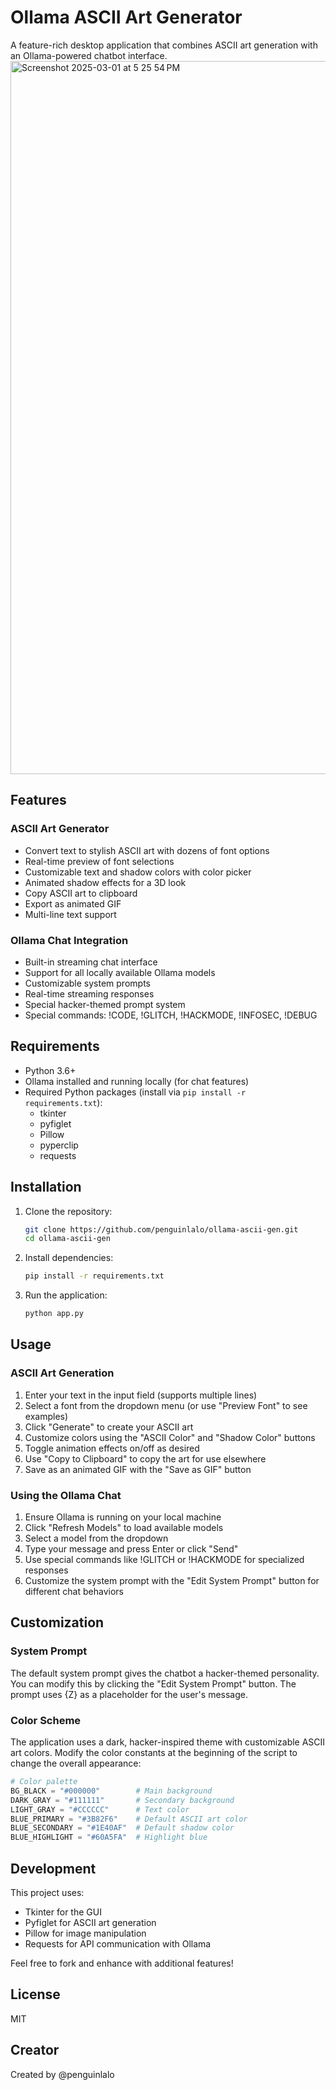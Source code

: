 # Ollama ASCII Art Generator

A feature-rich desktop application that combines ASCII art generation with an Ollama-powered chatbot interface.
<img width="1141" alt="Screenshot 2025-03-01 at 5 25 54 PM" src="https://github.com/user-attachments/assets/99c71718-0452-40b6-9be3-cd70c8eb09ca" />




## Features

### ASCII Art Generator
- Convert text to stylish ASCII art with dozens of font options
- Real-time preview of font selections
- Customizable text and shadow colors with color picker
- Animated shadow effects for a 3D look
- Copy ASCII art to clipboard
- Export as animated GIF
- Multi-line text support 

### Ollama Chat Integration
- Built-in streaming chat interface
- Support for all locally available Ollama models
- Customizable system prompts
- Real-time streaming responses
- Special hacker-themed prompt system
- Special commands: !CODE, !GLITCH, !HACKMODE, !INFOSEC, !DEBUG

## Requirements

- Python 3.6+
- Ollama installed and running locally (for chat features)
- Required Python packages (install via `pip install -r requirements.txt`):
  - tkinter
  - pyfiglet
  - Pillow
  - pyperclip
  - requests

## Installation

1. Clone the repository:
   ```bash
   git clone https://github.com/penguinlalo/ollama-ascii-gen.git
   cd ollama-ascii-gen
   ```

2. Install dependencies:
   ```bash
   pip install -r requirements.txt
   ```

3. Run the application:
   ```bash
   python app.py
   ```

## Usage

### ASCII Art Generation

1. Enter your text in the input field (supports multiple lines)
2. Select a font from the dropdown menu (or use "Preview Font" to see examples)
3. Click "Generate" to create your ASCII art
4. Customize colors using the "ASCII Color" and "Shadow Color" buttons
5. Toggle animation effects on/off as desired
6. Use "Copy to Clipboard" to copy the art for use elsewhere
7. Save as an animated GIF with the "Save as GIF" button

### Using the Ollama Chat

1. Ensure Ollama is running on your local machine
2. Click "Refresh Models" to load available models
3. Select a model from the dropdown
4. Type your message and press Enter or click "Send"
5. Use special commands like !GLITCH or !HACKMODE for specialized responses
6. Customize the system prompt with the "Edit System Prompt" button for different chat behaviors

## Customization

### System Prompt

The default system prompt gives the chatbot a hacker-themed personality. You can modify this by clicking the "Edit System Prompt" button. The prompt uses {Z} as a placeholder for the user's message.

### Color Scheme

The application uses a dark, hacker-inspired theme with customizable ASCII art colors. Modify the color constants at the beginning of the script to change the overall appearance:

```python
# Color palette
BG_BLACK = "#000000"        # Main background
DARK_GRAY = "#111111"       # Secondary background
LIGHT_GRAY = "#CCCCCC"      # Text color
BLUE_PRIMARY = "#3B82F6"    # Default ASCII art color
BLUE_SECONDARY = "#1E40AF"  # Default shadow color
BLUE_HIGHLIGHT = "#60A5FA"  # Highlight blue
```

## Development

This project uses:
- Tkinter for the GUI
- Pyfiglet for ASCII art generation
- Pillow for image manipulation
- Requests for API communication with Ollama

Feel free to fork and enhance with additional features!

## License

MIT

## Creator

Created by @penguinlalo
